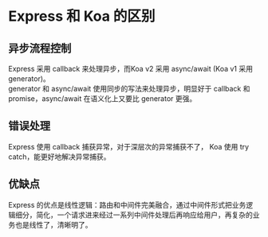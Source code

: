 # Express 和 Koa 的区别

## 异步流程控制
Express 采用 callback 来处理异步，而Koa v2 采用 async/await (Koa v1 采用 generator)。  
generator 和 async/await 使用同步的写法来处理异步，明显好于 callback 和 promise，async/await 在语义化上又要比 generator 更强。  

## 错误处理
Express 使用 callback 捕获异常，对于深层次的异常捕获不了，
Koa 使用 try catch，能更好地解决异常捕获。

## 优缺点
Express 的优点是线性逻辑：路由和中间件完美融合，通过中间件形式把业务逻辑细分，简化，一个请求进来经过一系列中间件处理后再响应给用户，再复杂的业务也是线性了，清晰明了。